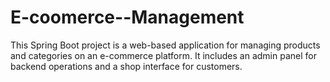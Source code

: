 # E-coomerce--Management
This Spring Boot project is a web-based application for managing products and categories on an e-commerce platform. It includes an admin panel for backend operations and a shop interface for customers.
